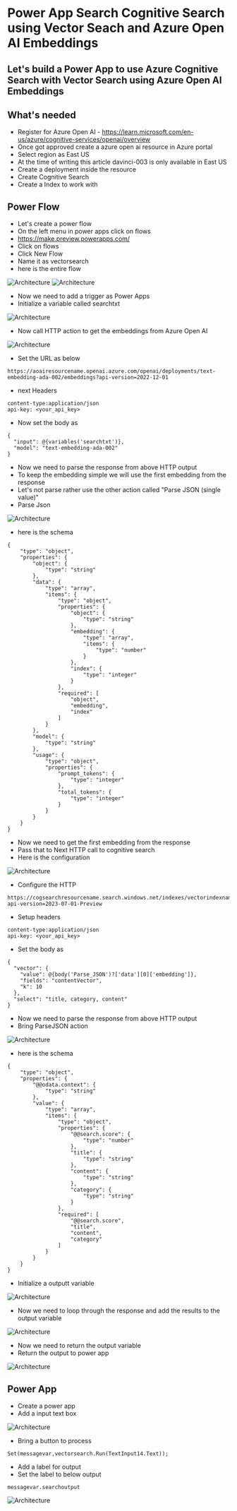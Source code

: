 # Power App Search Cognitive Search using Vector Seach and Azure Open AI Embeddings

## Let's build a Power App to use Azure Cognitive Search with Vector Search using Azure Open AI Embeddings

## What's needed

- Register for Azure Open AI - https://learn.microsoft.com/en-us/azure/cognitive-services/openai/overview
- Once got approved create a azure open ai resource in Azure portal
- Select region as East US
- At the time of writing this article davinci-003 is only available in East US
- Create a deployment inside the resource
- Create Cognitive Search
- Create a Index to work with

## Power Flow

- Let's create a power flow
- On the left menu in power apps click on flows
- https://make.preview.powerapps.com/
- Click on flows
- Click New Flow
- Name it as vectorsearch
- here is the entire flow

![Architecture](https://github.com/balakreshnan/Samples2023/blob/main/AzureAI/images/vectorsear3.jpg "Architecture")
![Architecture](https://github.com/balakreshnan/Samples2023/blob/main/AzureAI/images/vectorsear4.jpg "Architecture")

- Now we need to add a trigger as Power Apps
- Initialize a variable called searchtxt

![Architecture](https://github.com/balakreshnan/Samples2023/blob/main/AzureAI/images/vectorsear5.jpg "Architecture")

- Now call HTTP action to get the embeddings from Azure Open AI

![Architecture](https://github.com/balakreshnan/Samples2023/blob/main/AzureAI/images/vectorsear6.jpg "Architecture")

- Set the URL as below

```
https://aoairesourcename.openai.azure.com/openai/deployments/text-embedding-ada-002/embeddings?api-version=2022-12-01
```

- next Headers

```
content-type:application/json
api-key: <your_api_key>
```

- Now set the body as

```
{
  "input": @{variables('searchtxt')},
  "model": "text-embedding-ada-002"
}
```

- Now we need to parse the response from above HTTP output
- To keep the embedding simple we will use the first embedding from the response
- Let's not parse rather use the other action called "Parse JSON (single value)"
- Parse Json

![Architecture](https://github.com/balakreshnan/Samples2023/blob/main/AzureAI/images/vectorsear7.jpg "Architecture")

- here is the schema

```
{
    "type": "object",
    "properties": {
        "object": {
            "type": "string"
        },
        "data": {
            "type": "array",
            "items": {
                "type": "object",
                "properties": {
                    "object": {
                        "type": "string"
                    },
                    "embedding": {
                        "type": "array",
                        "items": {
                            "type": "number"
                        }
                    },
                    "index": {
                        "type": "integer"
                    }
                },
                "required": [
                    "object",
                    "embedding",
                    "index"
                ]
            }
        },
        "model": {
            "type": "string"
        },
        "usage": {
            "type": "object",
            "properties": {
                "prompt_tokens": {
                    "type": "integer"
                },
                "total_tokens": {
                    "type": "integer"
                }
            }
        }
    }
}
```

- Now we need to get the first embedding from the response
- Pass that to Next HTTP call to cognitive search
- Here is the configuration

![Architecture](https://github.com/balakreshnan/Samples2023/blob/main/AzureAI/images/vectorsear8.jpg "Architecture")

- Configure the HTTP

```
https://cogsearchresourcename.search.windows.net/indexes/vectorindexname/docs/search?api-version=2023-07-01-Preview
```

- Setup headers

```
content-type:application/json
api-key: <your_api_key>
```

- Set the body as

```
{
  "vector": {
    "value": @{body('Parse_JSON')?['data'][0]['embedding']},
    "fields": "contentVector",
    "k": 10
  },
  "select": "title, category, content"
}
```

- Now we need to parse the response from above HTTP output
- Bring ParseJSON action

![Architecture](https://github.com/balakreshnan/Samples2023/blob/main/AzureAI/images/vectorsear9.jpg "Architecture")

- here is the schema

```
{
    "type": "object",
    "properties": {
        "@@odata.context": {
            "type": "string"
        },
        "value": {
            "type": "array",
            "items": {
                "type": "object",
                "properties": {
                    "@@search.score": {
                        "type": "number"
                    },
                    "title": {
                        "type": "string"
                    },
                    "content": {
                        "type": "string"
                    },
                    "category": {
                        "type": "string"
                    }
                },
                "required": [
                    "@@search.score",
                    "title",
                    "content",
                    "category"
                ]
            }
        }
    }
}
```

- Initialize a outputt variable

![Architecture](https://github.com/balakreshnan/Samples2023/blob/main/AzureAI/images/vectorsear10.jpg "Architecture")

- Now we need to loop through the response and add the results to the output variable

![Architecture](https://github.com/balakreshnan/Samples2023/blob/main/AzureAI/images/vectorsear11.jpg "Architecture")

- Now we need to return the output variable
- Return the output to power app

![Architecture](https://github.com/balakreshnan/Samples2023/blob/main/AzureAI/images/vectorsear12.jpg "Architecture")

## Power App

- Create a power app
- Add a input text box

![Architecture](https://github.com/balakreshnan/Samples2023/blob/main/AzureAI/images/vectorsearc1.jpg "Architecture")

- Bring a button to process

```
Set(messagevar,vectorsearch.Run(TextInput14.Text));
```

- Add a label for output
- Set the label to below output

```
messagevar.searchoutput
```
  
![Architecture](https://github.com/balakreshnan/Samples2023/blob/main/AzureAI/images/vectorsear2.jpg "Architecture")